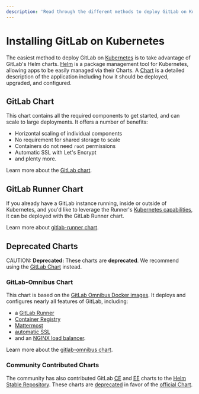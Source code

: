```yaml
---
description: 'Read through the different methods to deploy GitLab on Kubernetes.'
---
```


# Installing GitLab on Kubernetes

The easiest method to deploy GitLab on [Kubernetes](https://kubernetes.io/) is
to take advantage of GitLab's Helm charts. [Helm] is a package
management tool for Kubernetes, allowing apps to be easily managed via their
Charts. A [Chart] is a detailed description of the application including how it
should be deployed, upgraded, and configured.

## GitLab Chart

This chart contains all the required components to get started, and can scale to
large deployments. It offers a number of benefits:

- Horizontal scaling of individual components
- No requirement for shared storage to scale
- Containers do not need `root` permissions
- Automatic SSL with Let's Encrypt
- and plenty more.

Learn more about the [GitLab chart](gitlab_chart.md).

## GitLab Runner Chart

If you already have a GitLab instance running, inside or outside of Kubernetes,
and you'd like to leverage the Runner's
[Kubernetes capabilities](https://docs.gitlab.com/runner/executors/kubernetes.html),
it can be deployed with the GitLab Runner chart.

Learn more about [gitlab-runner chart](gitlab_runner_chart.md).

## Deprecated Charts

CAUTION: **Deprecated:**
These charts are **deprecated**. We recommend using the [GitLab Chart](gitlab_chart.md)
instead.

### GitLab-Omnibus Chart

This chart is based on the [GitLab Omnibus Docker images](https://docs.gitlab.com/omnibus/docker/).
It deploys and configures nearly all features of GitLab, including:

- a [GitLab Runner](https://docs.gitlab.com/runner/)
- [Container Registry](../../user/project/container_registry.html#gitlab-container-registry)
- [Mattermost](https://docs.gitlab.com/omnibus/gitlab-mattermost/)
- [automatic SSL](https://github.com/kubernetes/charts/tree/master/stable/kube-lego)
- and an [NGINX load balancer](https://github.com/kubernetes/ingress/tree/master/controllers/nginx).

Learn more about the [gitlab-omnibus chart](gitlab_omnibus.md).

### Community Contributed Charts

The community has also contributed GitLab [CE](https://github.com/kubernetes/charts/tree/master/stable/gitlab-ce) and [EE](https://github.com/kubernetes/charts/tree/master/stable/gitlab-ee) charts to the [Helm Stable Repository](https://github.com/kubernetes/charts#repository-structure). These charts are [deprecated](https://github.com/kubernetes/charts/issues/1138) in favor of the [official Chart](gitlab_chart.md).

[chart]: https://github.com/kubernetes/charts
[helm]: https://github.com/kubernetes/helm/blob/master/README.md
